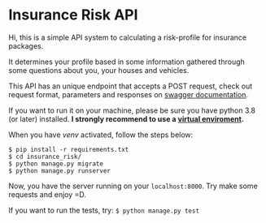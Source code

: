 # Insurance Risk API

Hi, this is a simple API system to calculating a risk-profile for insurance packages.

It determines your profile based in some information gathered through some questions about you, your houses and vehicles.

This API has an unique endpoint that accepts a POST request, check out request format, parameters and responses on [swagger documentation](https://insurance-risk.herokuapp.com/swagger/).

If you want to run it on your machine, please be sure you have python 3.8 (or later) installed. **I strongly recommend to use a [virtual enviroment](https://docs.python.org/3/library/venv.html).**

When you have *venv* activated, follow the steps below:
```
$ pip install -r requirements.txt
$ cd insurance_risk/
$ python manage.py migrate
$ python manage.py runserver
```
Now, you have the server running on your `localhost:8000`. Try make some requests and enjoy =D.

If you want to run the tests, try:
`$ python manage.py test`

